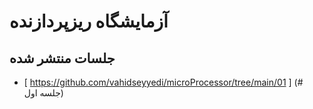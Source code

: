 # آزمایشگاه ریزپردازنده
## جلسات منتشر شده
* [ https://github.com/vahidseyyedi/microProcessor/tree/main/01 ]
(# جلسه اول)

